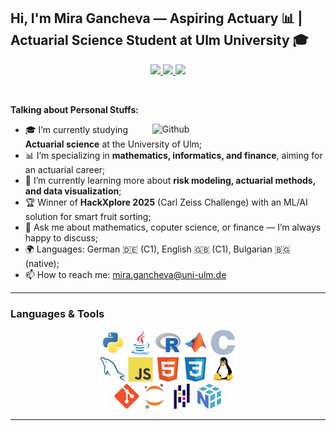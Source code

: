 <!-- Your title -->
## Hi, I'm Mira Gancheva — Aspiring Actuary 📊 | Actuarial Science Student at Ulm University 🎓

<!-- Your badges -->
<p align="center">
  <a href="https://github.com/miraigancheva">
    <img src="https://img.shields.io/badge/GitHub-181717?logo=github&logoColor=white" />
  </a>
  <a href="https://www.linkedin.com/in/miragancheva/">
    <img src="https://img.shields.io/badge/LinkedIn-0A66C2?logo=linkedin&logoColor=white" />
  </a>
  <a href="mailto:mira.gancheva@uni-ulm.de">
    <img src="https://img.shields.io/badge/Email-D14836?logo=gmail&logoColor=white" />
  </a>
</p>

&nbsp;

<!-- Talking about you -->
**Talking about Personal Stuffs:**

<img width="55%" align="right" alt="Github" src="https://raw.githubusercontent.com/onimur/.github/master/.resources/git-header.svg" />

- 🎓 I’m currently studying **Actuarial science** at the University of Ulm;  
- 📊 I’m specializing in **mathematics, informatics, and finance**, aiming for an actuarial career;  
- 🌱 I’m currently learning more about **risk modeling, actuarial methods, and data visualization**;  
- 🏆 Winner of **HackXplore 2025** (Carl Zeiss Challenge) with an ML/AI solution for smart fruit sorting;  
- 💬 Ask me about mathematics, coputer science, or finance — I’m always happy to discuss;  
- 🌍 Languages: German 🇩🇪 (C1), English 🇬🇧 (C1), Bulgarian 🇧🇬 (native);  
- 📫 How to reach me: mira.gancheva@uni-ulm.de  

---

### Languages & Tools
<!-- uniform 40px icons, centered grid -->
<p align="center">
  <!-- row 1 -->
  <img src="https://raw.githubusercontent.com/devicons/devicon/master/icons/python/python-original.svg" height="40" alt="Python"/>
  <img src="https://raw.githubusercontent.com/devicons/devicon/master/icons/java/java-original.svg" height="40" alt="Java"/>
  <img src="https://raw.githubusercontent.com/devicons/devicon/master/icons/r/r-original.svg" height="40" alt="R"/>
  <img src="https://raw.githubusercontent.com/devicons/devicon/master/icons/matlab/matlab-original.svg" height="40" alt="MATLAB"/>
  <img src="https://raw.githubusercontent.com/devicons/devicon/master/icons/c/c-original.svg" height="40" alt="C"/>

  <br/>

  <!-- row 2 -->
  <img src="https://raw.githubusercontent.com/devicons/devicon/master/icons/mysql/mysql-original.svg" height="40" alt="SQL/MySQL"/>
  <img src="https://raw.githubusercontent.com/devicons/devicon/master/icons/javascript/javascript-original.svg" height="40" alt="JavaScript"/>
  <img src="https://raw.githubusercontent.com/devicons/devicon/master/icons/html5/html5-original.svg" height="40" alt="HTML5"/>
  <img src="https://raw.githubusercontent.com/devicons/devicon/master/icons/css3/css3-original.svg" height="40" alt="CSS3"/>
  <img src="https://raw.githubusercontent.com/devicons/devicon/master/icons/linux/linux-original.svg" height="40" alt="Linux"/>

  <br/>

  <!-- row 3 -->
  <img src="https://raw.githubusercontent.com/devicons/devicon/master/icons/git/git-original.svg" height="40" alt="Git"/>
  <img src="https://raw.githubusercontent.com/devicons/devicon/master/icons/jupyter/jupyter-original.svg" height="40" alt="Jupyter"/>
  <img src="https://raw.githubusercontent.com/devicons/devicon/master/icons/pandas/pandas-original.svg" height="40" alt="pandas"/>
  <img src="https://raw.githubusercontent.com/devicons/devicon/master/icons/numpy/numpy-original.svg" height="40" alt="NumPy"/>
</p>

---


